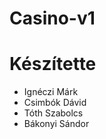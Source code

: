 # Casino-v1
<h1>Készítette</h1>
<ul>
  <li>Ignéczi Márk</li>
  <li>Csimbók Dávid</li>
  <li>Tóth Szabolcs</li>
  <li>Bákonyi Sándor</li>
</ul>
